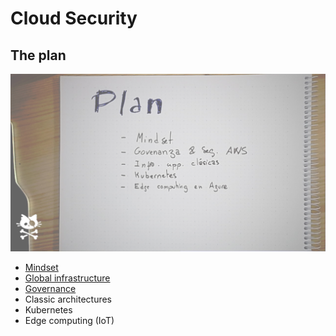 # Cloud Security

## The plan

![A picture with the plan](01-plan.png)

* [Mindset](00-Mindset)
* [Global infrastructure](01-AWS)
* [Governance](02-IAM)
* Classic architectures
* Kubernetes
* Edge computing (IoT)

